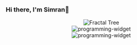 ### Hi there, I'm Simran👋 
<div align="center">
  <img src="https://i.giphy.com/fYwJTVVLA1gqGiR6LU.webp" alt="Fractal Tree" />
</div>

<div align="center">
  <img src="https://github-readme-stats.vercel.app/api/top-langs/?username=simrank13&layout=compact&theme=radical" alt="programming-widget" />
</div>

<div align="center">
  <img src="https://github-readme-stats.vercel.app/api/?username=simrank13&count_private=true&theme=radical&showicons=true" alt="programming-widget" />
</div>






<!--
**simrank13/simrank13** is a ✨ _special_ ✨ repository because its `README.md` (this file) appears on your GitHub profile.

Here are some ideas to get you started:

- 🔭 I’m currently working on ...
- 🌱 I’m currently learning ...
- 👯 I’m looking to collaborate on ...
- 🤔 I’m looking for help with ...
- 💬 Ask me about ...
- 📫 How to reach me: ...
- 😄 Pronouns: ...
- ⚡ Fun fact: ...
-->

